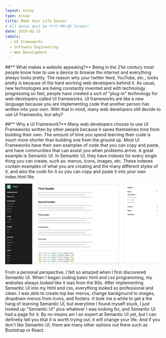```yaml
---
layout: essay
type: essay
title: Make Your Life Easier
# All dates must be YYYY-MM-DD format!
date: 2019-02-21
labels:
  - UI Frameworks
  - Software Engineering
  - Web Development
---
```


##** What makes a website appealing?**
Being in the 21st century most people know how to use a device to browse the internet and everything always looks pretty. The reason why your twitter feed, YouTube, etc., looks pretty is because of the hard working web developers behind it. As usual, new technologies are being constantly invented and with technology progressing so fast, people have created a sort of "plug-in" technology for web developers called UI frameworks. UI frameworks are like a new language because you are implementing code that another person has written into your own. With that in mind, many web developers still decide to use UI Framworks, but why? 

##** Why a UI Framework?**
Many web developers choose to use UI Frameworks written by other people because it saves themselves time from building their own. The amount of time you spend learning their code is much more shorter than building one from the ground up. Most UI Frameworks have their own examples of code that you can copy and paste, and have communities that can assist you when problems arrive. A great example is Semantic UI. In Semantic UI, they have indexes for every single thing you can create, such as: menus, icons, images, etc. These indexes contain examples of what you are creating and the many different styles of it, and also the code for it so you can copy and paste it into your own index.html file. 

<img class="ui image" src="../images/semanticuiexample.png">

From a personal perspective, I felt so amazed when I first discovered Semantic UI. When I began coding basic html and css programming, my websites always looked like it was from the 80s. After implementing Semantic UI into my html and css, everything looked so professional and clean. I was able to create top bar menus, change background to images, dropdown menus from icons, and footers. It took me a while to get a the hang of learning Semantic UI, but everytime I found myself stuck, I just looked up "Semantic UI" plus whatever I was looking for, and Semantic UI had a page for it. By no means am I an expert at Semantic UI yet, but I can definetly tell you that it is worth trying out, it will change your life. And if you don't like Semantic UI, there are many other options out there such as Bootstrap or React. 
